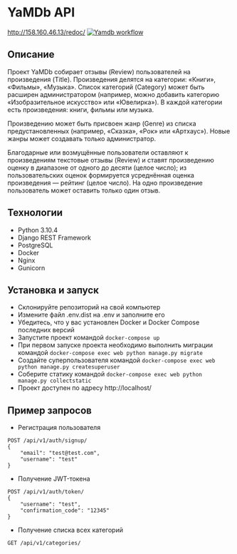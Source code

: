 # YaMDb API
http://158.160.46.13/redoc/
[![Yamdb workflow](https://github.com/max-bazarov/yamdb_final/actions/workflows/yamdb_workflow.yml/badge.svg)](https://github.com/max-bazarov/yamdb_final/actions/workflows/yamdb_workflow.yml)

## Описание
Проект YaMDb собирает отзывы (Review) пользователей на произведения (Title). Произведения делятся на категории: «Книги», «Фильмы», «Музыка».
Список категорий (Category) может быть расширен администратором (например, можно добавить категорию «Изобразительное искусство» или «Ювелирка»).
В каждой категории есть произведения: книги, фильмы или музыка.

Произведению может быть присвоен жанр (Genre) из списка предустановленных (например, «Сказка», «Рок» или «Артхаус»). 
Новые жанры может создавать только администратор.

Благодарные или возмущённые пользователи оставляют к произведениям текстовые отзывы (Review) и ставят произведению оценку в диапазоне от одного до десяти (целое число); из пользовательских оценок формируется усреднённая оценка произведения — рейтинг (целое число). На одно произведение пользователь может оставить только один отзыв.

## Технологии
- Python 3.10.4
- Django REST Framework
- PostgreSQL
- Docker
- Nginx
- Gunicorn

## Установка и запуск
- Склонируйте репозиторий на свой компьютер
- Измените файл .env.dist на .env и заполните его
- Убедитесь, что у вас установлен Docker и Docker Compose последних версий
- Запустите проект командой `docker-compose up`
- При первом запуске проекта необходимо выполнить миграции командой `docker-compose exec web python manage.py migrate`
- Создайте суперпользователя командой `docker-compose exec web python manage.py createsuperuser`
- Соберите статику командой `docker-compose exec web python manage.py collectstatic`
- Проект доступен по адресу http://localhost/ 

## Пример запросов
- Регистрация пользователя
```
POST /api/v1/auth/signup/
{
    "email": "test@test.com",
    "username": "test"
}
```
- Получение JWT-токена
```
POST /api/v1/auth/token/
{
    "username": "test",
    "confirmation_code": "12345"
}
```
- Получение списка всех категорий
```
GET /api/v1/categories/
```
